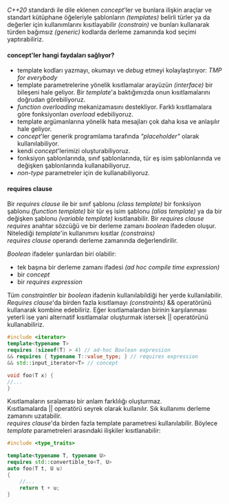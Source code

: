 _C++20_ standardı ile dile eklenen _concept_'ler ve bunlara ilişkin araçlar ve standart kütüphane öğeleriyle şablonların _(templates)_ belirli türler ya da değerler için kullanımlarını kısıtlayabilir _(constrain)_ ve bunları kullanarak türden bağımsız _(generic)_ kodlarda derleme zamanında kod seçimi yaptırabiliriz.


#### concept'ler hangi faydaları sağlıyor?

- template kodları yazmayı, okumayı ve _debug_ etmeyi kolaylaştırıyor:  _TMP for everybody_
- template parametrelerine yönelik kısıtlamalar arayüzün _(interface)_ bir bileşeni hale geliyor. Bir _template_'a baktığımızda onun kısıtlamalarını doğrudan görebiliyoruz.
- _function overloading_ mekanizamasını destekliyor. Farklı kısıtlamalara göre fonksiyonları _overload_ edebiliyoruz.
- template argümanlarına yönelik hata mesajları çok daha kısa ve anlaşılır hale geliyor.
- _concept_'ler generik programlama tarafında _"placeholder"_ olarak kullanılabiliyor.
- kendi _concept_'lerimizi oluşturabiliyoruz.
- fonksiyon şablonlarında, sınıf şablonlarında, tür eş isim şablonlarında ve değişken şablonlarında kullanabiliyoruz.
- _non-type_ parametreler için de kullanabiliyoruz. 

#### requires clause
Bir _requires clause_ ile bir sınıf şablonu _(class template)_ bir fonksiyon şablonu _(function template)_ bir tür eş isim şablonu _(alias template)_ ya da bir değişken şablonu _(variable template)_ kısıtlanabilir.
Bir _requires clause_ _requires_ anahtar sözcüğü ve bir derleme zamanı _boolean_ ifadeden oluşur. Nitelediği _template_'in kullanımını kısıtlar _(constrains)_<br>
_requires clause_ operandı derleme zamanında değerlendirilir.

_Boolean_ ifadeler şunlardan biri olabilir:<br>
- tek başına bir derleme zamanı ifadesi _(ad hoc compile time expression)_
- bir _concept_
- bir _requires expression_

Tüm _constraintler_ bir _boolean_ ifadenin kullanılabildiği her yerde kullanılabilir.<br>
_Requires clause_'da birden fazla kısıtlamayı _(constraints)_ && operatörünü kullanarak kombine edebiliriz.
Eğer kısıtlamalardan birinin karşılanması yeterli ise yani alternatif kısıtlamalar oluşturmak istersek || operatörünü kullanabiliriz. 
```cpp
#include <iterator>
template<typename T>
requires (sizeof(T) > 4) // ad-hoc Boolean expression
&& requires { typename T::value_type; } // requires expression
&& std::input_iterator<T> // concept

void foo(T x) {
//...
}
```

Kısıtlamaların sıralaması bir anlam farklılığı oluşturmaz.<br>
Kısıtlamalarda || operatörü seyrek olarak kullanılır. Sık kullanımı derleme zamanını uzatabilir.<br>
_requires clause_'da birden fazla template parametresi kullanılabilir. Böylece _template_ parametreleri arasındaki ilişkiler kısıtlanabilir:

```cpp
#include <type_traits>

template<typename T, typename U>
requires std::convertible_to<T, U>
auto foo(T t, U u) 
{
	//...	
	return t + u;
}
```
